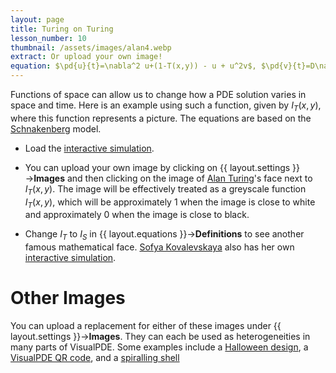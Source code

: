 ```yaml
---
layout: page
title: Turing on Turing
lesson_number: 10
thumbnail: /assets/images/alan4.webp
extract: Or upload your own image!
equation: $\pd{u}{t}=\nabla^2 u+(1-T(x,y)) - u + u^2v$, $\pd{v}{t}=D\nabla^2v+ 1 - u^2v$
---
```

Functions of space can allow us to change how a PDE solution varies in space and time. Here is an example using such a function, given by $I_T(x,y)$, where this function represents a picture. The equations are based on the [Schnakenberg](/mathematical-biology/schnakenberg) model.

* Load the [interactive simulation](/sim/?preset=Alan). 

* You can upload your own image by clicking on {{ layout.settings }}→**Images** and then clicking on the image of [Alan Turing](https://en.wikipedia.org/wiki/Alan_Turing)'s face next to $I_T(x,y)$. The image will be effectively treated as a greyscale function $I_T(x,y)$, which will be approximately 1 when the image is close to white and approximately 0 when the image is close to black.

* Change $I_T$ to $I_S$ in {{ layout.equations }}→**Definitions** to see another famous mathematical face. [Sofya Kovalevskaya](https://en.wikipedia.org/wiki/Sofya_Kovalevskaya) also has her own [interactive simulation](/sim/?preset=Sofya).

# Other Images

You can upload a replacement for either of these images under {{ layout.settings }}→**Images**. They can each be used as heterogeneities in many parts of VisualPDE. Some examples include a [Halloween design](/sim/?preset=Jack), a [VisualPDE QR code](/sim/?preset=QR), and a [spiralling shell](/sim/?preset=shell)
